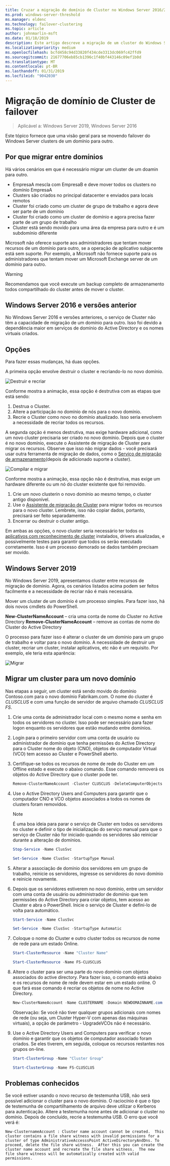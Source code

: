 ```yaml
---
title: Cruzar a migração de domínio de Cluster no Windows Server 2016/2019
ms.prod: windows-server-threshold
ms.manager: eldenc
ms.technology: failover-clustering
ms.topic: article
author: johnmarlin-msft
ms.date: 01/18/2019
description: Este artigo descreve a migração de um cluster do Windows Server 2019 de um domínio para outro
ms.localizationpriority: medium
ms.openlocfilehash: bcfd458c94d33820f434cde3313dc069fc42ffd9
ms.sourcegitcommit: 21677706eb85cb1396c1f40bf443146c09ef1b0d
ms.translationtype: MT
ms.contentlocale: pt-BR
ms.lasthandoff: 01/31/2019
ms.locfileid: "9042030"
---
```

# Migração de domínio de Cluster de failover

> Aplicável a: Windows Server 2019, Windows Server 2016

Este tópico fornece que uma visão geral para se movendo failover do Windows Server clusters de um domínio para outro.

## Por que migrar entre domínios

Há vários cenários em que é necessário migrar um cluster de um doamin para outro.

- EmpresaA mescla com EmpresaB e deve mover todos os clusters no domínio EmpresaA
- Clusters são criados no principal datacenter e enviados para locais remotos
- Cluster foi criado como um cluster de grupo de trabalho e agora deve ser parte de um domínio
- Cluster foi criado como um cluster de domínio e agora precisa fazer parte de um grupo de trabalho
- Cluster está sendo movido para uma área da empresa para outro e é um subdomínio diferente

Microsoft não oferece suporte aos administradores que tentam mover recursos de um domínio para outro, se a operação de aplicativo subjacente está sem suporte. Por exemplo, a Microsoft não fornece suporte para os administradores que tentam mover um Microsoft Exchange server de um domínio para outro.

   > [!WARNING]
   > Recomendamos que você execute um backup completo de armazenamento todos compartilhado do cluster antes de mover o cluster.

## Windows Server 2016 e versões anterior

No Windows Server 2016 e versões anteriores, o serviço de Cluster não têm a capacidade de migração de um domínio para outro.  Isso foi devido a dependência maior em serviços de domínio do Active Directory e os nomes virtuais criados.   

## Opções

Para fazer essas mudanças, há duas opções.

A primeira opção envolve destruir o cluster e recriando-lo no novo domínio.

![Destruir e recriar](media\Cross-Domain-Cluster-Migration\Cross-Cluster-Domain-Migration-1.gif)

Conforme mostra a animação, essa opção é destrutiva com as etapas que está sendo:

1. Destrua o Cluster.
2. Altere a participação no domínio de nós para o novo domínio.
3. Recrie o Cluster como novo no domínio atualizado.  Isso seria envolvem a necessidade de recriar todos os recursos.

A segunda opção é menos destrutiva, mas exige hardware adicional, como um novo cluster precisaria ser criado no novo domínio.  Depois que o cluster é no novo domínio, execute o Assistente de migração de Cluster para migrar os recursos. Observe que isso não migrar dados - você precisará usar outra ferramenta de migração de dados, como o [Serviço de migração de armazenamento](../storage/storage-migration-service/overview.md)(depois de adicionado suporte a cluster).

![Compilar e migrar](media\Cross-Domain-Cluster-Migration\Cross-Cluster-Domain-Migration-2.gif)

Conforme mostra a animação, essa opção não é destrutiva, mas exige um hardware diferente ou um nó do cluster existente que foi removido.

1. Crie um novo clusterin o novo domínio ao mesmo tempo, o cluster antigo disponível.
2. Use o [Assistente de migração de Cluster](https://docs.microsoft.com/en-us/previous-versions/windows/it-pro/windows-server-2008-R2-and-2008/cc754481(v=ws.10)) para migrar todos os recursos para o novo cluster. Lembrete, isso não copiar dados, portanto, precisará ser feito separadamente.
3. Encerrar ou destruir o cluster antigo.

Em ambas as opções, o novo cluster seria necessário ter todos os [aplicativos com reconhecimento de cluster](https://technet.microsoft.com/aa369082(v=vs.90)) instalados, drivers atualizadas, e possivelmente testes para garantir que todos os serão executado corretamente.  Isso é um processo demorado se dados também precisam ser movido.

## Windows Server 2019

No Windows Server 2019, apresentamos cluster entre recursos de migração de domínio.  Agora, os cenários listados acima podem ser feitos facilmente e a necessidade de recriar não é mais necessária.  

Mover um cluster de um domínio é um processo simples. Para fazer isso, há dois novos cmdlets do PowerShell.

**New-ClusterNameAccount** – cria uma conta de nome do Cluster no Active Directory **Remove-ClusterNameAccount** – remove as contas de nome do Cluster do Active Directory

O processo para fazer isso é alterar o cluster de um domínio para um grupo de trabalho e voltar para o novo domínio.  A necessidade de destruir um cluster, recriar um cluster, instalar aplicativos, etc não é um requisito. Por exemplo, ele teria esta aparência:

![Migrar](media\Cross-Domain-Cluster-Migration\Cross-Cluster-Domain-Migration-3.gif)

## Migrar um cluster para um novo domínio

Nas etapas a seguir, um cluster está sendo movido do domínio Contoso.com para o novo domínio Fabrikam.com.  O nome do cluster é *CLUSCLUS* e com uma função de servidor de arquivo chamado *CLUSCLUS FS*.

1. Crie uma conta de administrador local com o mesmo nome e senha em todos os servidores no cluster.  Isso pode ser necessário para fazer logon enquanto os servidores que estão mudando entre domínios.
2. Login para o primeiro servidor com uma conta de usuário ou administrador de domínio que tenha permissões do Active Directory para o Cluster nome do objeto (CNO), objetos de computador Virtual (VCO) tem acesso ao Cluster e PowerShell aberto.
3. Certifique-se todos os recursos de nome de rede do Cluster em um Offline estado e execute o abaixo comando.  Esse comando removerá os objetos do Active Directory que o cluster pode ter.

   ```PowerShell
   Remove-ClusterNameAccount -Cluster CLUSCLUS -DeleteComputerObjects
   ```
4. Use o Active Directory Users and Computers para garantir que o computador CNO e VCO objetos associados a todos os nomes de clusters foram removidos.

   > [!NOTE]
   > É uma boa ideia para parar o serviço de Cluster em todos os servidores no cluster e definir o tipo de inicialização do serviço manual para que o serviço de Cluster não for iniciado quando os servidores são reiniciar durante a alteração de domínios.

   ```PowerShell
   Stop-Service -Name ClusSvc

   Set-Service -Name ClusSvc -StartupType Manual
   ```

5. Alterar a associação de domínio dos servidores em um grupo de trabalho, reinicie os servidores, ingresse os servidores do novo domínio e reinicie novamente.
6. Depois que os servidores estiverem no novo domínio, entre um servidor com uma conta de usuário ou administrador de domínio que tem permissões do Active Directory para criar objetos, tem acesso ao Cluster e abra o PowerShell. Inicie o serviço de Cluster e defini-lo de volta para automático.

   ```PowerShell
   Start-Service -Name ClusSvc

   Set-Service -Name ClusSvc -StartupType Automatic
   ```
7. Coloque o nome do Cluster e outro cluster todos os recursos de nome de rede para um estado Online.

   ```PowerShell
   Start-ClusterResource -Name "Cluster Name"

   Start-ClusterResource -Name FS-CLUSCLUS
   ```

8. Altere o cluster para ser uma parte do novo domínio com objetos associados do active directory. Para fazer isso, o comando está abaixo e os recursos de nome de rede devem estar em um estado online.  O que fará esse comando é recriar os objetos de nome no Active Directory.

   ```PowerShell
   New-ClusterNameAccount -Name CLUSTERNAME -Domain NEWDOMAINNAME.com -UpgradeVCOs
   ```

    Observação: Se você não tiver qualquer grupos adicionais com nomes de rede (ou seja, um Cluster Hyper-V com apenas das máquinas virtuais), a opção de parâmetro - UpgradeVCOs não é necessário.

9. Use o Active Directory Users and Computers para verificar o novo domínio e garantir que os objetos de computador associado foram criados. Se eles tiverem, em seguida, coloque os recursos restantes nos grupos on-line.

   ```PowerShell
   Start-ClusterGroup -Name "Cluster Group"

   Start-ClusterGroup -Name FS-CLUSCLUS
   ```

## Problemas conhecidos

Se você estiver usando o novo recurso de testemunha USB, não será possível adicionar o cluster para o novo domínio.  O raciocínio é que o tipo de testemunha de compartilhamento de arquivo deve utilizar o Kerberos para autenticação.  Altere a testemunha none antes de adicionar o cluster no domínio.  Depois de concluído, recrie a testemunha USB.  O erro que você verá é:

```
New-ClusternameAccount : Cluster name account cannot be created.  This cluster contains a file share witness with invalid permissions for a cluster of type AdministrativeAccesssPoint ActiveDirectoryAndDns. To proceed, delete the file share witness.  After this you can create the cluster name account and recreate the file share witness.  The new file share witness will be automatically created with valid permissions.
```

